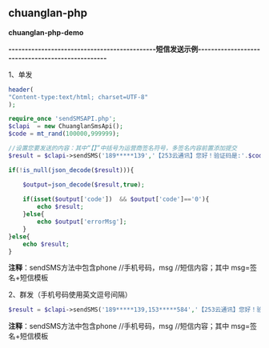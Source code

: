 ## chuanglan-php
**chuanglan-php-demo**



**---------------------------------------------短信发送示例-------------------------------------------------**

1、单发
```php
header(
"Content-type:text/html; charset=UTF-8"
);

require_once 'sendSMSAPI.php';
$clapi  = new ChuanglanSmsApi();
$code = mt_rand(100000,999999);

//设置您要发送的内容：其中“【】”中括号为运营商签名符号，多签名内容前置添加提交
$result = $clapi->sendSMS('189*****139','【253云通讯】您好！验证码是:'.$code);

if(!is_null(json_decode($result))){

	$output=json_decode($result,true);
	
	if(isset($output['code'])  && $output['code']=='0'){
		echo $result;
	}else{	
		echo $output['errorMsg'];
	}
}else{
	echo $result; 
}
```
**注释**：sendSMS方法中包含phone //手机号码，msg //短信内容；其中 msg=签名+短信模板


2、群发（手机号码使用英文逗号间隔）
 ```php
$result = $clapi->sendSMS('189*****139,153*****584','【253云通讯】您好！验证码是:'.$code);
```
**注释**：sendSMS方法中包含phone //手机号码，msg //短信内容；其中 msg=签名+短信模板



**------------------------------------------------文件说明-----------------------------------------------------**

sendSMS.zip-----普通短信发送

balanceQuery.zip------余额查询

sendVariableSMS.zip--------变量短信发送 

依据您需求选择对应功能文件，参考示例说明操作

下载完成 将demo放入到项目环境中、填写示例中的参数 请求API账号密码以及接口地址请登录zz.253.com获取

具体详情请阅读-->253云通讯PaaS短信云接口说明（JSON版）.docx



## 联系我们



[创蓝客服 链接](https://kefu253.udesk.cn/im_client/?web_plugin_id=47820={"name":"github"})



## 文档链接
- [api文档](https://www.253.com/#/document/api_doc/zz)

